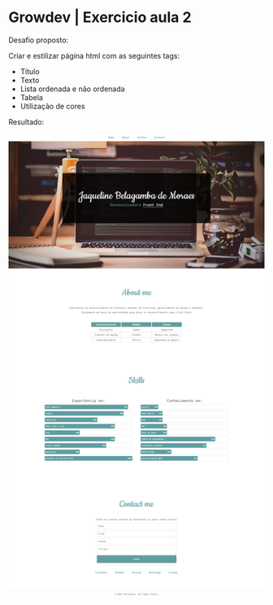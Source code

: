 # Growdev | Exercicio aula 2

Desafio proposto:

Criar e estilizar página html com as seguintes tags:

- Título
- Texto
- Lista ordenada e não ordenada
- Tabela
- Utilização de cores


Resultado: 

<img src="imagens/screencapture.png">
